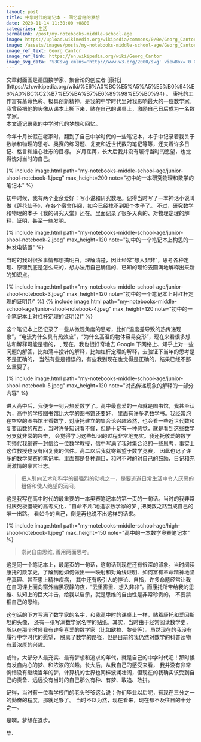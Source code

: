 ```yaml
---
layout: post
title: 中学时代的笔记本 - 回忆曾经的梦想
date: 2020-11-14 11:30:00 +0800
categories: 生活
permalink: /post/my-notebooks-middle-school-age
image: https://upload.wikimedia.org/wikipedia/commons/0/0e/Georg_Cantor_%28Portr%C3%A4t%29.jpg
image: /assets/images/posts/my-notebooks-middle-school-age/Georg_Cantor.jpg
image_ref_text: Georg Cantor
image_ref_link: https://en.wikipedia.org/wiki/Georg_Cantor
image_svg_data: "%3Csvg xmlns='http://www.w3.org/2000/svg' viewBox='0 0 1184 1600'%3E%3Cdefs/%3E%3Cfilter id='a'%3E%3CfeGaussianBlur stdDeviation='12'/%3E%3C/filter%3E%3Crect width='100%25' height='100%25' fill='%23444'/%3E%3Cg filter='url(%23a)'%3E%3Cg fill-opacity='.5' transform='matrix(6.25 0 0 6.25 3.1 3.1)'%3E%3Ccircle r='1' fill='%23fff' transform='matrix(-37.75782 -8.07893 13.82735 -64.62374 84.7 75.4)'/%3E%3Ccircle cx='88' cy='253' r='92'/%3E%3Cpath fill='%23929292' d='M232.2 200l-44.5 32.3-70-96.3 44.6-32.3z'/%3E%3Ccircle r='1' fill='%23fff' transform='rotate(41.7 -28.9 128.6) scale(21.1685 36.14108)'/%3E%3Ccircle r='1' fill='%23bebebe' transform='matrix(18.5415 -9.4169 24.4605 48.16172 83.7 115.7)'/%3E%3Cpath fill='%23181818' d='M44 36l71-28H73z'/%3E%3Cpath fill='gray' d='M89 84l32-63 33 34z'/%3E%3Ccircle r='1' fill='%23323232' transform='rotate(-21.2 368.4 -250) scale(28.33468 10.89302)'/%3E%3Ccircle r='1' fill='%230f0f0f' transform='matrix(-5.43693 1.932 -6.03096 -16.972 45.5 102.1)'/%3E%3Ccircle r='1' fill='%23535353' transform='matrix(-19.96136 -30.40779 9.67046 -6.34823 81.5 196.7)'/%3E%3Cpath fill='%23090909' d='M87 75l24-12-4 13z'/%3E%3Cpath d='M175.6 271l28.4-3.1-83-117.4-18.1-2.5z'/%3E%3Ccircle r='1' transform='matrix(-10.79063 -42.86695 11.85668 -2.9846 37.9 233.6)'/%3E%3Cpath fill='%23d1d1d1' d='M49 80h75v18H49z'/%3E%3Ccircle r='1' fill='%23585858' transform='rotate(-36 239 -189.7) scale(27.69202 50.83212)'/%3E%3Cpath fill='%23fff' d='M85 153l-10-12 27 13z'/%3E%3Cpath fill='%23b1b1b1' d='M132 63.4l-43.4-9.1L105 17.4 132.1 30z'/%3E%3Ccircle r='1' fill='%23666' transform='matrix(-60.91431 43.89192 -7.70023 -10.68658 0 175)'/%3E%3Cpath fill='%231f1f1f' d='M118.7 74l20.4 17.1 5-29.5-26.4 10.5z'/%3E%3Cpath fill='%237b7b7b' d='M140 120l27 10-67 41z'/%3E%3Ccircle r='1' fill='%23e9e9e9' transform='rotate(133 25.2 39.8) scale(27.82571 15.45146)'/%3E%3Cpath fill='%231f1f1f' d='M112 169l-74 1 27-26z'/%3E%3Cpath fill='%23474747' d='M19 227l2-71-28 91z'/%3E%3Cpath fill='%23737373' d='M101.9 116.6l70.7 46.2 25.1 106.4-29.1-58.8z'/%3E%3Cpath fill='%230b0b0b' d='M107 99h10v5h-10z'/%3E%3Cpath d='M145.6 176.4l23.7 39.4-29-19.5-29.9-50z'/%3E%3Cellipse cx='73' cy='92' fill='%23c2c2c2' rx='20' ry='38'/%3E%3Ccircle cx='129' cy='255' r='27' fill='%23030303'/%3E%3Cpath fill='%23383838' d='M62.6-16l57.7 39.3-33.2-9.6L-16 90.2z'/%3E%3Ccircle r='1' fill='%23262626' transform='rotate(-128.7 74 59) scale(27.89507 7.212)'/%3E%3Cpath fill='%23efefef' d='M115 72l-11 14 18 15z'/%3E%3Cpath fill='%23585858' d='M150.5 31.3l27.3 25.5-79.3 7.6-4.3 29.4z'/%3E%3C/g%3E%3C/g%3E%3C/svg%3E"
---
```


<div class="drop-cap drop-cap-red" markdown="1">
文章封面图是德国数学家、集合论的创立者 [康托](https://zh.wikipedia.org/wiki/%E6%A0%BC%E5%A5%A5%E5%B0%94%E6%A0%BC%C2%B7%E5%BA%B7%E6%89%98%E5%B0%94) 。
康托的工作富有革命色彩、极具创新精神，是我的中学时代里对我影响最大的一位数学家。我曾经把他的头像从课本上撕下来，贴在自己的课桌上，激励自己日后成为一名数学家。
</div>

<span class="highlighted" markdown="1">
本文谨记录我的中学时代的梦想和回忆。
</span>

今年十月长假在老家时，翻到了自己中学时代的一些笔记本，本子中记录着我关于数学和物理的思考、奥赛的练习题、复变和近世代数的笔记等等，还夹着许多日记、格言和雄心壮志的目标。
岁月荏苒，长大后我并没有履行当时的愿望，也觉得愧对当时的自己。

{% include image.html path="my-notebooks-middle-school-age/junior-shool-notebook-1.jpeg" max_height=200 note="初中的一本研究物理和数学的笔记本" %}


初中时候，我有两个业余爱好：写小说和研究数理。记得当时写了一本神话小说叫做《莲花仙子》，在各个宿舍传阅，如今已经找不到那个本子了。
不过，研究数学和物理的本子《我的研究天堂》还在。里面记录了很多天真的、对物理定理的解释、证明，甚至一些发明。

{% include image.html path="my-notebooks-middle-school-age/junior-shool-notebook-2.jpeg" max_height=120 note="初中的一个笔记本上构思的一种发电装置" %}

当时的我对很多事情都想搞明白，理解清楚，因此经常“想入非非”，思考各种定理、原理到底是怎么来的，想办法用自己确信的、已知的理论去圆满地解释出来新的知识点。

{% include image.html path="my-notebooks-middle-school-age/junior-shool-notebook-3.jpeg" max_height=120 note="初中的一个笔记本上对杠杆定理的证明(1)" %}
{% include image.html path="my-notebooks-middle-school-age/junior-shool-notebook-4.jpeg" max_height=120 note="初中的一个笔记本上对杠杆定理的证明(2)" %}

这个笔记本上还记录了一些从微观角度的思考，比如“温度差导致的热传递现象”，“电流为什么具有热效应”，“为什么高温的物体容易变形”，现在来看很多想法和解释可能是错的，
, 现在，我也很好奇地去 Google 下网络上、知乎上对一些问题的解答，比如蒲丰投针的解释，比如杠杆定理的解释，去验证下当年的思考是不是正确的，
当然有些是错误的，有些我到现在也觉得是正确的，结果已经不那么重要了。

{% include image.html path="my-notebooks-middle-school-age/junior-shool-notebook-5.jpeg" max_height=120 note="对热传递现象的解释的一部分内容" %}

进入高中后，我便专一到只热爱数学了。高中最喜爱的一点就是图书馆，我甚至认为，高中的学校图书馆比大学的图书馆还要好，
里面有许多老数学书。我经常泡在空空的图书馆里看数学，对康托建立的集合论兴趣盎然，也会看一些近世代数和复变函数的东西，当时许多知识看不懂，但是十足有一种感觉，就是看到这些数学分支就非常的兴奋，
会觉得学习这些知识的过程非常地充实。我还托敬爱的数学老师代我邮寄一封信给一位数学教授，信中写满了我对集合论的一些思考，事实上这位教授也没有回复我的信件。高二以后我就寄希望于数学竞赛，
因此也记了许多的数学奥赛的笔记本，里面都是各种题目，和时不时的对自己的鼓励、日记和充满激情的豪言壮志。

> 把人引向艺术和科学的最强烈的动机之一，是要逃避日常生活中令人厌恶的粗俗和使人绝望的沉闷。

这是我写在高中时代的最重要的一本奥赛笔记本的第一页的一句话。当时的我非常讨厌死板僵硬的高考文化，“自命不凡”地追求数学家的梦 ,
把奥数之路当成自己的唯一出路。 看如今的自己，倒是再也说不出这样的话来。

{% include image.html path="my-notebooks-middle-school-age/high-shool-notebook-1.jpeg" max_height=150 note="高中的一本数学奥赛笔记本" %}

> 崇尚自由思维,  善用两面思考。

这是同一个笔记本上，最尾页的一句话，这句话到现在还有很深的印象。当时阅读康托的数学史，了解到他如何做出一一映射和对角线证明、如何富有革命精神地坚守真理、甚至患上精神疾病，
其中还有吸引人的悖论、自指，许多命题经常让我在自习课上面向窗外幽黑寂静的夜，“云里雾里、想入非非”。而康托所带给我的思维、认知上的巨大冲击，给我以启示，就是思维的自由性是非常珍贵的，
不要禁锢自己的思维。

这句话的下方写满了数学家的名字，和我高中时的课桌上一样，贴着康托和爱因斯坦的头像，
还有一张写满数学家名字的贴纸。其实，当时由于经常阅读数学史，所以在那个时候我有许多喜爱的数学家（比如欧拉、黎曼等）。虽然现在的我没有履行中学时代的愿望，
脱离了数学的路径，但是目前的我仍然对数学的科普读物有着浓厚的兴趣。

或许，大部分人最充实、最有梦想和追求的年代，就是自己的中学时代吧！那时候有发自内心的梦、和浓浓的兴趣。长大后，从我自己的感受来看，
我并没有非常惋惜没有继续当年的梦，计算机的世界也同样波澜壮阔，但现在的我确实该受到自己的责备、远远没有当时的自己那么有种、有梦、敢追、敢拼。

记得，当时有一位看学校门的老头爷爷这么说：你们毕业以后呢，有现在三分之一的勤奋的程度，那就足够了。 当时不以为然，现在看来，现在都不及往日的十分之一。

是啊，梦想在退步。

毕.
